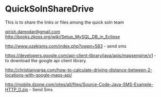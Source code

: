 # QuickSolnShareDrive
This is to share the links or files among the quick soln team

girish.damodar@gmail.com
http://books.zkoss.org/wiki/Setup_MySQL_DB_in_Eclipse


http://www.ozekisms.com/index.php?owpn=583 - send sms

https://developers.google.com/api-client-library/java/apis/mapsengine/v1 - to download the google api client library.

http://christianvarga.com/how-to-calculate-driving-distance-between-2-locations-with-google-maps-api/

http://mobile.dzone.com/sites/all/files/Source-Code-Java-SMS-Example-HTTP_0.zip - Send Sms 
